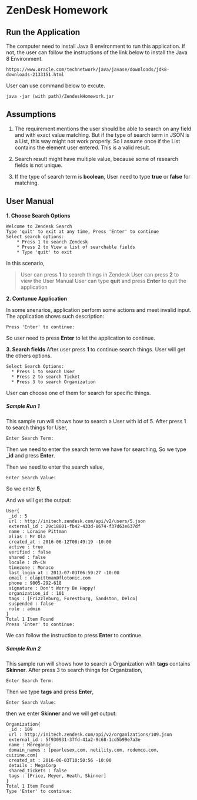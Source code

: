 ﻿# ZenDesk Homework
## Run the Application
The computer need to install Java 8 environment to run this application. If not, the user can follow the instructions of the link below to install the Java 8 Environment.
```
https://www.oracle.com/technetwork/java/javase/downloads/jdk8-downloads-2133151.html
```

User can use command below to excute.
```
java -jar (with path)/ZendeskHomework.jar
```

## Assumptions
1. The requirement mentions the user should be able to search on any field and with exact value matching. But if the type of search term in JSON is a List, this way might not work properly. So I assume once if the List contains the element user entered. This is a valid result. 

2. Search result might have multiple value, because some of research fields is not unique.

3. If the type of search term is **boolean**, User need to type **true** or **false** for matching.

## User Manual
**1. Choose Search Options**
```
Welcome to Zendesk Search
Type 'quit' to exit at any time, Press 'Enter' to continue
Select search options:
    * Press 1 to search Zendesk
    * Press 2 to View a list of searchable fields
    * Type 'quit' to exit
```
In this scenario, 
> User can press **1** to search things in Zendesk
> User can press **2** to view the User Manual
> User can type **quit** and press **Enter** to quit the application


**2. Contunue Application**

In some snenarios, application perform some actions and meet invalid input. The application shows such description:
```
Press 'Enter' to continue:
```
So user need to press **Enter** to let the application to continue.


**3. Search fields**
After user press **1** to continue search things. User will get the others options.
``` 
Select Search Options:
  * Press 1 to search User
  * Press 2 to search Ticket
  * Press 3 to search Organization
```
User can choose one of them for search for specific things.
##### Sample Run 1
This sample run will shows how to search a User with id of 5.
After press 1 to search things for User,
```
Enter Search Term:
```
Then we need to enter the search term we have for searching, So we type **_id** and press **Enter**.

Then we need to enter the search value,
```
Enter Search Value: 
```
So we enter **5**,

And we will get the output:
```
User{
 _id : 5
 url : http://initech.zendesk.com/api/v2/users/5.json
 external_id : 29c18801-fb42-433d-8674-f37d63e637df
 name : Loraine Pittman
 alias : Mr Ola
 created_at : 2016-06-12T08:49:19 -10:00
 active : true
 verified : false
 shared : false
 locale : zh-CN
 timezone : Monaco
 last_login_at : 2013-07-03T06:59:27 -10:00
 email : olapittman@flotonic.com
 phone : 9805-292-618
 signature : Don't Worry Be Happy!
 organization_id : 101
 tags : [Frizzleburg, Forestburg, Sandston, Delco]
 suspended : false
 role : admin
}
Total 1 Item Found
Press 'Enter' to continue:
```
We can follow the instruction to press **Enter** to continue.


##### Sample Run 2 
This sample run will shows how to search a Organization with **tags** contains **Skinner**.
After press 3  to search things for Organization,
```
Enter Search Term:
```
Then we type **tags** and press **Enter**,
```
Enter Search Value: 
```
then we enter **Skinner** and we will get output:
```
Organization{
 _id : 109
 url : http://initech.zendesk.com/api/v2/organizations/109.json
 external_id : 5f930931-37fd-41a2-9c68-1cd5b99e7a3e
 name : Möreganic
 domain_names : [pearlesex.com, netility.com, rodemco.com, cuizine.com]
 created_at : 2016-06-03T10:50:56 -10:00
 details : MegaCorp
 shared_tickets : false
 tags : [Price, Meyer, Heath, Skinner]
}
Total 1 Item Found
Type 'Enter' to continue:
```



